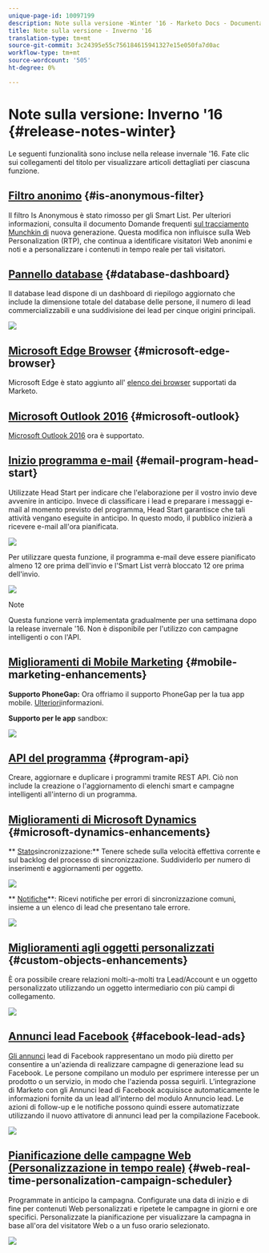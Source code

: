 ```yaml
---
unique-page-id: 10097199
description: Note sulla versione -Winter '16 - Marketo Docs - Documentazione prodotto
title: Note sulla versione - Inverno '16
translation-type: tm+mt
source-git-commit: 3c24395e55c756184615941327e15e050fa7d0ac
workflow-type: tm+mt
source-wordcount: '505'
ht-degree: 0%

---
```



# Note sulla versione: Inverno &#39;16 {#release-notes-winter}

Le seguenti funzionalità sono incluse nella release invernale &#39;16. Fate clic sui collegamenti del titolo per visualizzare articoli dettagliati per ciascuna funzione.

## [Filtro anonimo](../../product-docs/administration/additional-integrations/add-munchkin-tracking-code-to-your-website/next-generation-munchkin-tracking-faq.md) {#is-anonymous-filter}

Il filtro Is Anonymous è stato rimosso per gli Smart List. Per ulteriori informazioni, consulta il documento Domande frequenti [sul tracciamento Munchkin di](../../product-docs/administration/additional-integrations/add-munchkin-tracking-code-to-your-website/next-generation-munchkin-tracking-faq.md) nuova generazione. Questa modifica non influisce sulla Web Personalization (RTP), che continua a identificare visitatori Web anonimi e noti e a personalizzare i contenuti in tempo reale per tali visitatori.

## [Pannello database](../../product-docs/core-marketo-concepts/smart-lists-and-static-lists/managing-people-in-smart-lists/database-dashboard.md)  {#database-dashboard}

Il database lead dispone di un dashboard di riepilogo aggiornato che include la dimensione totale del database delle persone, il numero di lead commercializzabili e una suddivisione dei lead per cinque origini principali.

![](assets/image2016-1-12-16-3a18-3a7.png)

## [Microsoft Edge Browser](../../product-docs/administration/setup-administration/supported-browsers.md) {#microsoft-edge-browser}

Microsoft Edge è stato aggiunto all&#39; [elenco dei browser](https://docs.marketo.com/display/public/DOCS/Supported+Browsers) supportati da Marketo.

## [Microsoft Outlook 2016](../../product-docs/marketo-sales-insight/msi-outlook-plugin/install-the-marketo-email-add-in-for-outlook-with-a-registration-code.md) {#microsoft-outlook}

[Microsoft Outlook 2016](../../product-docs/marketo-sales-insight/msi-outlook-plugin/install-the-marketo-email-add-in-for-outlook-with-a-registration-code.md) ora è supportato.

## [Inizio programma e-mail](../../product-docs/email-marketing/email-programs/email-program-actions/head-start-for-email-programs.md) {#email-program-head-start}

Utilizzate Head Start per indicare che l&#39;elaborazione per il vostro invio deve avvenire in anticipo. Invece di classificare i lead e preparare i messaggi e-mail al momento previsto del programma, Head Start garantisce che tali attività vengano eseguite in anticipo. In questo modo, il pubblico inizierà a ricevere e-mail all&#39;ora pianificata.

![](assets/image2016-1-11-15-3a38-3a3.png)

Per utilizzare questa funzione, il programma e-mail deve essere pianificato almeno 12 ore prima dell&#39;invio e l&#39;Smart List verrà bloccato 12 ore prima dell&#39;invio.

![](assets/image2016-1-11-15-3a35-3a55.png)

>[!NOTE]
>
>Questa funzione verrà implementata gradualmente per una settimana dopo la release invernale &#39;16. Non è disponibile per l&#39;utilizzo con campagne intelligenti o con l&#39;API.

## [Miglioramenti di Mobile Marketing](/help/marketo/product-docs/mobile-marketing/admin/add-a-mobile-app.md) {#mobile-marketing-enhancements}

**Supporto PhoneGap:** Ora offriamo il supporto PhoneGap per la tua app mobile. [Ulteriori](http://developers.marketo.com/documentation/mobile/phonegap-plugin/)informazioni.

**Supporto per le app** sandbox:

![](assets/image2016-1-12-10-3a47-3a13.png)

## [API del programma](http://developers.marketo.com/documentation/programs/) {#program-api}

Creare, aggiornare e duplicare i programmi tramite REST API. Ciò non include la creazione o l&#39;aggiornamento di elenchi smart e campagne intelligenti all&#39;interno di un programma.

## [Miglioramenti di Microsoft Dynamics](../../product-docs/crm-sync/microsoft-dynamics-sync/microsoft-dynamics-sync-details/sync-status.md) {#microsoft-dynamics-enhancements}

** [Stato](../../product-docs/crm-sync/microsoft-dynamics-sync/microsoft-dynamics-sync-details/sync-status.md)sincronizzazione:** Tenere schede sulla velocità effettiva corrente e sul backlog del processo di sincronizzazione. Suddividerlo per numero di inserimenti e aggiornamenti per oggetto.

![](assets/pending-backog-cropped.png)

** [Notifiche](../../product-docs/core-marketo-concepts/miscellaneous/understanding-notifications/notification-types.md)**: Ricevi notifiche per errori di sincronizzazione comuni, insieme a un elenco di lead che presentano tale errore.

![](assets/image2016-1-12-8-3a13-3a9.png)

## [Miglioramenti agli oggetti personalizzati](../../product-docs/administration/marketo-custom-objects/create-marketo-custom-objects.md)  {#custom-objects-enhancements}

È ora possibile creare relazioni molti-a-molti tra Lead/Account e un oggetto personalizzato utilizzando un oggetto intermediario con più campi di collegamento.

![](assets/image2016-1-11-12-3a59-3a59.png)

## [Annunci lead Facebook](../../product-docs/demand-generation/facebook/set-up-facebook-lead-ads.md) {#facebook-lead-ads}

[Gli annunci](https://www.facebook.com/business/a/lead-ads) lead di Facebook rappresentano un modo più diretto per consentire a un&#39;azienda di realizzare campagne di generazione lead su Facebook. Le persone compilano un modulo per esprimere interesse per un prodotto o un servizio, in modo che l&#39;azienda possa seguirli. L’integrazione di Marketo con gli Annunci lead di Facebook acquisisce automaticamente le informazioni fornite da un lead all’interno del modulo Annuncio lead. Le azioni di follow-up e le notifiche possono quindi essere automatizzate utilizzando il nuovo attivatore di annunci lead per la compilazione Facebook.

![](assets/image2016-1-11-10-3a20-3a39.png)

## [Pianificazione delle campagne Web (Personalizzazione in tempo reale)](../../product-docs/web-personalization/working-with-web-campaigns/schedule-a-web-campaign.md) {#web-real-time-personalization-campaign-scheduler}

Programmate in anticipo la campagna. Configurate una data di inizio e di fine per contenuti Web personalizzati e ripetete le campagne in giorni e ore specifici. Personalizzate la pianificazione per visualizzare la campagna in base all&#39;ora del visitatore Web o a un fuso orario selezionato.

![](assets/image2016-1-14-8-3a36-3a36.png)

